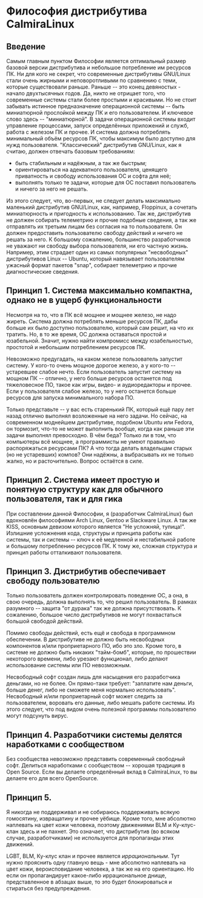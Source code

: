 # Философия дистрибутива CalmiraLinux

## Введение

Самым главным пунктом Философии является оптимальный размер базовой
версии дистрибутива и небольшое потребление им ресурсов ПК. Ни для
кого не секрет, что современные дистрибутивы GNU/Linux стали очень
жирными и неповоротливыми по сравнению с теми, которые существовали
раньше. Раньше -- это конец девяностых - начало двухтысячных годов.
Да, никто не отрицает того, что современные системы стали более
простыми и красивыми. Но не стоит забывать истинное предназначение
операционной системы -- быть миниатюрной прослойкой между ПК и его
пользователем. И ключевое слово здесь -- "миниатюрной". В задачи
операционной системы входит управление процессами, запуск определённых
приложений и служб, работа с железом ПК и прочее. И система должна
потреблять минимальный объём ресурсов ПК, чтобы максимум было доступно
для нужд пользователя. "Классический" дистрибутив GNU/Linux, как я
считаю, должен отвечать базовым требованиям:
 * быть стабильным и надёжным, а так же быстрым;
 * ориентироваться на адекватного пользователя, ценящего приватность и
свободу использования ОС и софта для неё;
 * выполнять только те задачи, которые для ОС поставил пользователь и
ничего за него не решать.

Из этого следует, что, во-первых, не следует делать максимально
маленький дистрибутив GNU/Linux, как, например, Floppinux, а сочетать
миниатюрность и пригодность к использованию. Так же, дистрибутив не
должен собирать телеметрию и прочие подобные сведения, а так же
отправлять их третьим лицам без согласия на то пользователя. Он
должен предоставить пользователю свободу действий и ничего не решать
за него. К большому сожалению, большинство разработчиков не уважают
ни свободу выбора пользователя, ни его частную жизнь. Например,
этим страдает один из самых популярных "несвободных" дистрибутивов
Linux -- Ubuntu, который навязывает пользователям ужасный формат
пакетов "snap", собирает телеметрию и прочие диагностические сведения.

## Принцип 1. Система максимально компактна, однако не в ущерб функциональности

Несмотря на то, что в ПК всё мощнее и мощнее железо, не надо жиреть.
Система должна потреблять меньше ресурсов ПК, дабы больше их было
доступно пользователю, который сам решит, на что их тратить. Но, в то
же время, ОС должна оставаться простой и юзабельной. Значит, нужно
найти компромисс между юзабельностью, простотой и небольшим
потреблением ресурсов ПК.

Невозможно предугадать, на каком железе пользователь запустит систему.
У кого-то очень мощное дорогое железо, а у кого-то -- устаревшее
слабое нечто. Если пользователь запустит систему на мощном ПК --
отлично, у него больше ресурсов останется под тяжеловесное ПО, такое
как игры, видео- и аудиоредакторы и прочее. Если у пользователя слабое
железо, то у него останется больше ресурсов для запуска минимального
набора ПО.

Только представьте -- у вас есть старенький ПК, который ещё пару лет
назад отлично выполнял возложенные на него задачи. Но сейчас, на
современном моднейшем дистрибутиве, подобном Ubuntu или Fedora, он
тормозит, что-то не может выполнить вообще, когда как раньше эти
задачи выполнял превосходно. В чём беда? Только ли в том, что
компьютеры всё мощнее, а программисты не умеют правильно распоряжаться
ресурсами ПК? А что тогда делать владельцам старых (но не устаревших)
компов? Они надёжны, а выбрасывать их не только жалко, но и
расточительно. Вопрос остаётся в силе.

## Принцип 2. Система имеет простую и понятную структуру как для обычного пользователя, так и для гика

При составлении данной Философии, я (разработчик CalmiraLinux) был
вдохновлён философиями Arch Linux, Gentoo и Slackware Linux. А так же
KISS, основным девизом которого является "Не усложняй, тупица!".
Излишние усложнения кода, структуры и принципа работы как системы, так
и системы -- ключ к её медленной и нестабильной работе и большому
потреблению ресурсов ПК. К тому же, сложная структура и принцип
работы отталкивают пользователя.

## Принцип 3. Дистрибутив обеспечивает свободу пользователю

Только пользователь должен контролировать поведение ОС, а она, в свою
очередь, должна выполнять то, что решил пользователь. В рамках
разумного -- защита "от дурака" так же должна присутствовать. К
сожалению, большое число дистрибутивов не могут похвастаться большой
свободой действий.

Помимо свободы действий, есть ещё и свобода в программном обеспечении.
В дистрибутиве не должно быть несвободных компонентов и/или
проприетарного ПО, ибо это зло. Кроме того, в системе не должно быть
никаких "тайм-бомб", которые, по прошествии некоторого времени, либо
урезают функционал, либо делают использование системы или ПО
невозможным.

Несвободный софт создан лишь для насыщения его разработчика деньгами, но
не более. Он прямо-таки требует: "заплатите нам деньги, больше денег,
либо не сможете меня нормально использовать". Несвободный и/или
проприетарный софт может следить за пользователем, воровать его данные,
либо мешать работе системы. Из этого следует, что под видом очень
полезной программы пользователю могут подсунуть вирус.

## Принцип 4. Разработчики системы делятся наработками с сообществом

Без сообщества невозможно представить современный свободный софт.
Делиться наработками с сообществом -- хорошая традиция в Open
Source. Если вы делаете определённый вклад в CalmiraLinux, то вы
делаете его для всего OpenSource.

## Принцип 5.

Я никогда не поддерживал и не собираюсь поддерживать всякую гомосятину,
извращатину и прочее уёбище. Кроме того, мне абсолютно наплевать на
цвет кожи человека, поэтому движениями BLM и Ку-клус-клан здесь и не
пахнет. Это означает, что дистрибутив (во всяком случае, разработчиками) не
используется для пропаганды этих движений.

LGBT, BLM, Ку-клус клан и прочее является *иррациональным*. Тут нужно
прояснить одну главную вещь - мне абсолютно наплевать на цвет кожи,
вероисповидание человека, а так же на его ориентацию. Но если он пропагандирует
какое-либо иррациональное днище, представленное в абзацах выше, то это
будет блокироваться и стираться без предупреждения.
